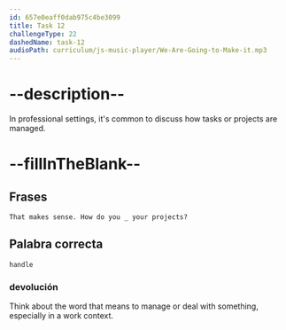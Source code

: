 ```yaml
---
id: 657e0eaff0dab975c4be3099
title: Task 12
challengeType: 22
dashedName: task-12
audioPath: curriculum/js-music-player/We-Are-Going-to-Make-it.mp3
---
```


<!-- (audio) Brian: Then, I review my to-do list for the day and prioritize my tasks. I like to work on the most important ones first.

Tom: That makes sense. How do you handle your projects? -->

# --description--

In professional settings, it's common to discuss how tasks or projects are managed.

# --fillInTheBlank--

## Frases

`That makes sense. How do you _ your projects?`

## Palabra correcta

`handle`

### devolución

Think about the word that means to manage or deal with something, especially in a work context.
